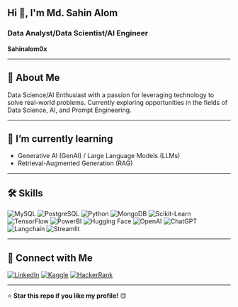 ## Hi 👋, I'm Md. Sahin Alom
### Data Analyst/Data Scientist/AI Engineer

**Sahinalom0x**

---

## 🌟 About Me

Data Science/AI Enthusiast with a passion for leveraging technology to solve real-world problems. Currently exploring opportunities in the fields of Data Science, AI, and Prompt Engineering.

---

## 🌱 I’m currently learning
- Generative AI (GenAI) / Large Language Models (LLMs)
- Retrieval-Augmented Generation (RAG)

---

## 🛠️ Skills
![MySQL](https://img.shields.io/badge/-MySQL-4479A1?style=for-the-badge&logo=mysql&logoColor=white)
![PostgreSQL](https://img.shields.io/badge/-PostgreSQL-336791?style=for-the-badge&logo=postgresql&logoColor=white)
![Python](https://img.shields.io/badge/-Python-3776AB?style=for-the-badge&logo=python&logoColor=white)
![MongoDB](https://img.shields.io/badge/-MongoDB-47A248?style=for-the-badge&logo=mongodb&logoColor=white)
![Scikit-Learn](https://img.shields.io/badge/-ScikitLearn-F7931E?style=for-the-badge&logo=scikitlearn&logoColor=white)
![TensorFlow](https://img.shields.io/badge/-TensorFlow-FF6F00?style=for-the-badge&logo=tensorflow&logoColor=white)
![PowerBI](https://img.shields.io/badge/-PowerBI-F2C811?style=for-the-badge&logo=powerbi&logoColor=white)
![Hugging Face](https://img.shields.io/badge/-HuggingFace-FFCC00?style=for-the-badge&logo=huggingface&logoColor=white)
![OpenAI](https://img.shields.io/badge/-OpenAI-412991?style=for-the-badge&logo=openai&logoColor=white)
![ChatGPT](https://img.shields.io/badge/-ChatGPT-00A67E?style=for-the-badge&logo=openai&logoColor=white)
![Langchain](https://img.shields.io/badge/-Langchain-ffb13b?style=for-the-badge)
![Streamlit](https://img.shields.io/badge/-Streamlit-FF4B4B?style=for-the-badge&logo=streamlit&logoColor=white)

---

## 🔗 Connect with Me
[![LinkedIn](https://img.shields.io/badge/-LinkedIn-0077B5?style=for-the-badge&logo=linkedin&logoColor=white)](https://linkedin.com/in/your-profile)
[![Kaggle](https://img.shields.io/badge/-Kaggle-20BEFF?style=for-the-badge&logo=kaggle&logoColor=white)](https://www.kaggle.com/your-profile)
[![HackerRank](https://img.shields.io/badge/-HackerRank-2EC866?style=for-the-badge&logo=hackerrank&logoColor=white)](https://www.hackerrank.com/your-profile)

---


⭐️ **Star this repo if you like my profile!** 😊

